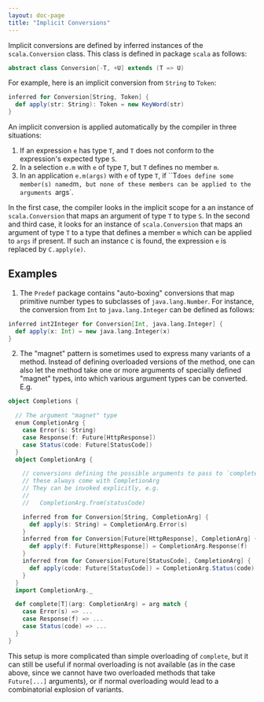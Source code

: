 ```yaml
---
layout: doc-page
title: "Implicit Conversions"
---
```


Implicit conversions are defined by inferred instances of the `scala.Conversion` class.
This class is defined in package `scala` as follows:
```scala
abstract class Conversion[-T, +U] extends (T => U)
```
For example, here is an implicit conversion from `String` to `Token`:
```scala
inferred for Conversion[String, Token] {
  def apply(str: String): Token = new KeyWord(str)
}
```
An implicit conversion is applied automatically by the compiler in three situations:

1. If an expression `e` has type `T`, and `T` does not conform to the expression's expected type `S`.
2. In a selection `e.m` with `e` of type `T`, but `T` defines no member `m`.
3. In an application `e.m(args)` with `e` of type `T`, if ``T` does define
   some member(s) named `m`, but none of these members can be applied to the arguments `args`.

In the first case, the compiler looks in the implicit scope for a an instance of
`scala.Conversion` that maps an argument of type `T` to type `S`. In the second and third
case, it looks for an instance of `scala.Conversion` that maps an argument of type `T`
to a type that defines a member `m` which can be applied to `args` if present.
If such an instance `C` is found, the expression `e` is replaced by `C.apply(e)`.

## Examples

1. The `Predef` package contains "auto-boxing" conversions that map
primitive number types to subclasses of `java.lang.Number`. For instance, the
conversion from `Int` to `java.lang.Integer` can be defined as follows:
```scala
inferred int2Integer for Conversion[Int, java.lang.Integer] {
  def apply(x: Int) = new java.lang.Integer(x)
}
```

2. The "magnet" pattern is sometimes used to express many variants of a method. Instead of defining overloaded versions of the method, one can also let the method take one or more arguments of specially defined "magnet" types, into which various argument types can be converted. E.g.
```scala
object Completions {

  // The argument "magnet" type
  enum CompletionArg {
    case Error(s: String)
    case Response(f: Future[HttpResponse])
    case Status(code: Future[StatusCode])
  }
  object CompletionArg {

    // conversions defining the possible arguments to pass to `complete`
    // these always come with CompletionArg
    // They can be invoked explicitly, e.g.
    //
    //   CompletionArg.from(statusCode)

    inferred from for Conversion[String, CompletionArg] {
      def apply(s: String) = CompletionArg.Error(s)
    }
    inferred from for Conversion[Future[HttpResponse], CompletionArg] {
      def apply(f: Future[HttpResponse]) = CompletionArg.Response(f)
    }
    inferred from for Conversion[Future[StatusCode], CompletionArg] {
      def apply(code: Future[StatusCode]) = CompletionArg.Status(code)
    }
  }
  import CompletionArg._

  def complete[T](arg: CompletionArg) = arg match {
    case Error(s) => ...
    case Response(f) => ...
    case Status(code) => ...
  }
}
```
This setup is more complicated than simple overloading of `complete`, but it can still be useful if normal overloading is not available (as in the case above, since we cannot have two overloaded methods that take `Future[...]` arguments), or if normal overloading would lead to a combinatorial explosion of variants.
